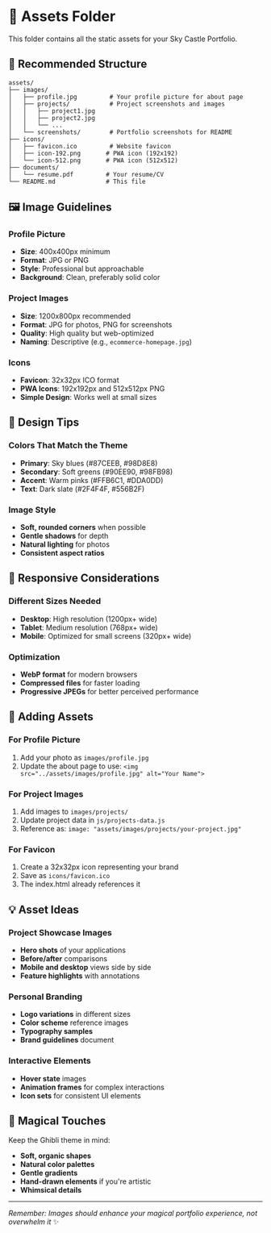 # 🎨 Assets Folder

This folder contains all the static assets for your Sky Castle Portfolio.

## 📁 Recommended Structure

```
assets/
├── images/
│   ├── profile.jpg         # Your profile picture for about page
│   ├── projects/           # Project screenshots and images
│   │   ├── project1.jpg
│   │   ├── project2.jpg
│   │   └── ...
│   └── screenshots/        # Portfolio screenshots for README
├── icons/
│   ├── favicon.ico         # Website favicon
│   ├── icon-192.png       # PWA icon (192x192)
│   └── icon-512.png       # PWA icon (512x512)
├── documents/
│   └── resume.pdf         # Your resume/CV
└── README.md              # This file
```

## 🖼️ Image Guidelines

### Profile Picture

- **Size**: 400x400px minimum
- **Format**: JPG or PNG
- **Style**: Professional but approachable
- **Background**: Clean, preferably solid color

### Project Images

- **Size**: 1200x800px recommended
- **Format**: JPG for photos, PNG for screenshots
- **Quality**: High quality but web-optimized
- **Naming**: Descriptive (e.g., `ecommerce-homepage.jpg`)

### Icons

- **Favicon**: 32x32px ICO format
- **PWA Icons**: 192x192px and 512x512px PNG
- **Simple Design**: Works well at small sizes

## 🎨 Design Tips

### Colors That Match the Theme

- **Primary**: Sky blues (#87CEEB, #98D8E8)
- **Secondary**: Soft greens (#90EE90, #98FB98)
- **Accent**: Warm pinks (#FFB6C1, #DDA0DD)
- **Text**: Dark slate (#2F4F4F, #556B2F)

### Image Style

- **Soft, rounded corners** when possible
- **Gentle shadows** for depth
- **Natural lighting** for photos
- **Consistent aspect ratios**

## 📱 Responsive Considerations

### Different Sizes Needed

- **Desktop**: High resolution (1200px+ wide)
- **Tablet**: Medium resolution (768px+ wide)
- **Mobile**: Optimized for small screens (320px+ wide)

### Optimization

- **WebP format** for modern browsers
- **Compressed files** for faster loading
- **Progressive JPEGs** for better perceived performance

## 🚀 Adding Assets

### For Profile Picture

1. Add your photo as `images/profile.jpg`
2. Update the about page to use: `<img src="../assets/images/profile.jpg" alt="Your Name">`

### For Project Images

1. Add images to `images/projects/`
2. Update project data in `js/projects-data.js`
3. Reference as: `image: "assets/images/projects/your-project.jpg"`

### For Favicon

1. Create a 32x32px icon representing your brand
2. Save as `icons/favicon.ico`
3. The index.html already references it

## 💡 Asset Ideas

### Project Showcase Images

- **Hero shots** of your applications
- **Before/after** comparisons
- **Mobile and desktop** views side by side
- **Feature highlights** with annotations

### Personal Branding

- **Logo variations** in different sizes
- **Color scheme** reference images
- **Typography samples**
- **Brand guidelines** document

### Interactive Elements

- **Hover state** images
- **Animation frames** for complex interactions
- **Icon sets** for consistent UI elements

## 🎪 Magical Touches

Keep the Ghibli theme in mind:

- **Soft, organic shapes**
- **Natural color palettes**
- **Gentle gradients**
- **Hand-drawn elements** if you're artistic
- **Whimsical details**

---

_Remember: Images should enhance your magical portfolio experience, not overwhelm it_ ✨
